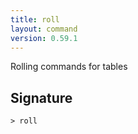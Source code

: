 ```yaml
---
title: roll
layout: command
version: 0.59.1
---
```


Rolling commands for tables

## Signature

```> roll ```
